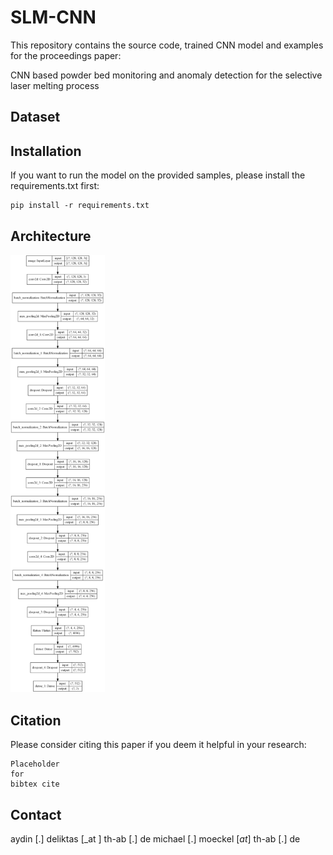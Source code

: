 # **SLM-CNN**

This repository contains the source code, trained CNN model and examples for the proceedings paper:

CNN based powder bed monitoring and anomaly detection for the selective laser melting process

## Dataset

## Installation

If you want to run the model on the provided samples, please install the requirements.txt first:
```
pip install -r requirements.txt
```

## Architecture
<img src="./model_plot.png" width=30% height=30%>

## **Citation**

Please consider citing this paper if you deem it helpful in your research:

```
Placeholder
for
bibtex cite
```

## **Contact**
aydin [.] deliktas [_at ] th-ab [.] de
michael [.] moeckel [_at_] th-ab [.] de
